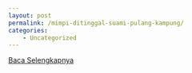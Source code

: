 ```yaml
---
layout: post
permalink: /mimpi-ditinggal-suami-pulang-kampung/
categories:
    - Uncategorized
---
```


[Baca Selengkapnya](/06)